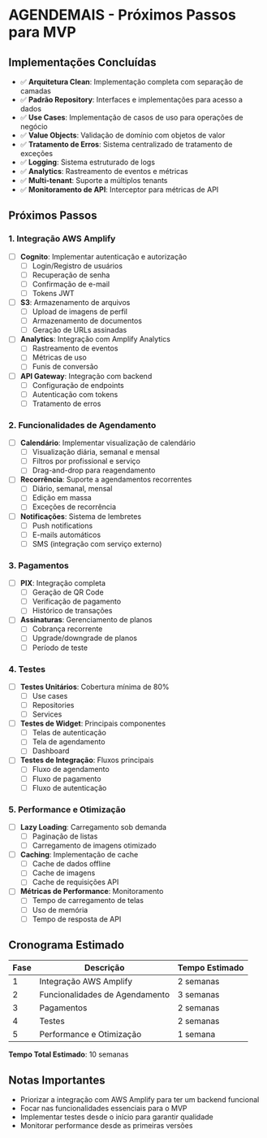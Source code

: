 # AGENDEMAIS - Próximos Passos para MVP

## Implementações Concluídas

- ✅ **Arquitetura Clean**: Implementação completa com separação de camadas
- ✅ **Padrão Repository**: Interfaces e implementações para acesso a dados
- ✅ **Use Cases**: Implementação de casos de uso para operações de negócio
- ✅ **Value Objects**: Validação de domínio com objetos de valor
- ✅ **Tratamento de Erros**: Sistema centralizado de tratamento de exceções
- ✅ **Logging**: Sistema estruturado de logs
- ✅ **Analytics**: Rastreamento de eventos e métricas
- ✅ **Multi-tenant**: Suporte a múltiplos tenants
- ✅ **Monitoramento de API**: Interceptor para métricas de API

## Próximos Passos

### 1. Integração AWS Amplify

- [ ] **Cognito**: Implementar autenticação e autorização
  - [ ] Login/Registro de usuários
  - [ ] Recuperação de senha
  - [ ] Confirmação de e-mail
  - [ ] Tokens JWT

- [ ] **S3**: Armazenamento de arquivos
  - [ ] Upload de imagens de perfil
  - [ ] Armazenamento de documentos
  - [ ] Geração de URLs assinadas

- [ ] **Analytics**: Integração com Amplify Analytics
  - [ ] Rastreamento de eventos
  - [ ] Métricas de uso
  - [ ] Funis de conversão

- [ ] **API Gateway**: Integração com backend
  - [ ] Configuração de endpoints
  - [ ] Autenticação com tokens
  - [ ] Tratamento de erros

### 2. Funcionalidades de Agendamento

- [ ] **Calendário**: Implementar visualização de calendário
  - [ ] Visualização diária, semanal e mensal
  - [ ] Filtros por profissional e serviço
  - [ ] Drag-and-drop para reagendamento

- [ ] **Recorrência**: Suporte a agendamentos recorrentes
  - [ ] Diário, semanal, mensal
  - [ ] Edição em massa
  - [ ] Exceções de recorrência

- [ ] **Notificações**: Sistema de lembretes
  - [ ] Push notifications
  - [ ] E-mails automáticos
  - [ ] SMS (integração com serviço externo)

### 3. Pagamentos

- [ ] **PIX**: Integração completa
  - [ ] Geração de QR Code
  - [ ] Verificação de pagamento
  - [ ] Histórico de transações

- [ ] **Assinaturas**: Gerenciamento de planos
  - [ ] Cobrança recorrente
  - [ ] Upgrade/downgrade de planos
  - [ ] Período de teste

### 4. Testes

- [ ] **Testes Unitários**: Cobertura mínima de 80%
  - [ ] Use cases
  - [ ] Repositories
  - [ ] Services

- [ ] **Testes de Widget**: Principais componentes
  - [ ] Telas de autenticação
  - [ ] Tela de agendamento
  - [ ] Dashboard

- [ ] **Testes de Integração**: Fluxos principais
  - [ ] Fluxo de agendamento
  - [ ] Fluxo de pagamento
  - [ ] Fluxo de autenticação

### 5. Performance e Otimização

- [ ] **Lazy Loading**: Carregamento sob demanda
  - [ ] Paginação de listas
  - [ ] Carregamento de imagens otimizado

- [ ] **Caching**: Implementação de cache
  - [ ] Cache de dados offline
  - [ ] Cache de imagens
  - [ ] Cache de requisições API

- [ ] **Métricas de Performance**: Monitoramento
  - [ ] Tempo de carregamento de telas
  - [ ] Uso de memória
  - [ ] Tempo de resposta de API

## Cronograma Estimado

| Fase | Descrição | Tempo Estimado |
|------|-----------|----------------|
| 1 | Integração AWS Amplify | 2 semanas |
| 2 | Funcionalidades de Agendamento | 3 semanas |
| 3 | Pagamentos | 2 semanas |
| 4 | Testes | 2 semanas |
| 5 | Performance e Otimização | 1 semana |

**Tempo Total Estimado**: 10 semanas

## Notas Importantes

- Priorizar a integração com AWS Amplify para ter um backend funcional
- Focar nas funcionalidades essenciais para o MVP
- Implementar testes desde o início para garantir qualidade
- Monitorar performance desde as primeiras versões
